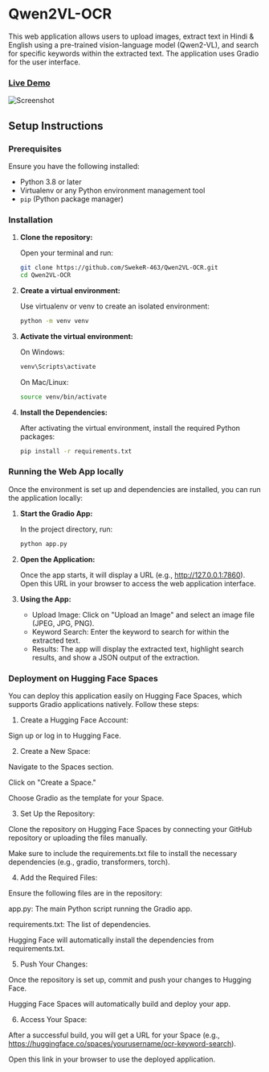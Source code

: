 # Qwen2VL-OCR

This web application allows users to upload images, extract text in Hindi & English using a pre-trained vision-language model (Qwen2-VL), and search for specific keywords within the extracted text. The application uses Gradio for the user interface.

### [Live Demo](https://huggingface.co/spaces/Swekerr/Qwen2VL-OCR)  

![Screenshot](https://github.com/user-attachments/assets/74f6f6fe-c50e-43ce-a1c6-02ff6f64b2da)

## Setup Instructions

### Prerequisites
Ensure you have the following installed:
- Python 3.8 or later
- Virtualenv or any Python environment management tool
- `pip` (Python package manager)

### Installation
1. **Clone the repository:**

   Open your terminal and run:
   ```bash
   git clone https://github.com/SwekeR-463/Qwen2VL-OCR.git
   cd Qwen2VL-OCR
   ```

2. **Create a virtual environment:**

   Use virtualenv or venv to create an isolated environment:
   ```bash
   python -m venv venv
   ```

3. **Activate the virtual environment:**

   On Windows:
   ```bash
   venv\Scripts\activate
   ```

   On Mac/Linux:
   ```bash
   source venv/bin/activate
   ```

4. **Install the Dependencies:**

   After activating the virtual environment, install the required Python packages:
   ```bash
   pip install -r requirements.txt
   ```

### Running the Web App locally

Once the environment is set up and dependencies are installed, you can run the application locally:

1. **Start the Gradio App:**
   
   In the project directory, run:
   ```bash
   python app.py
   ```

2. **Open the Application:**
   
   Once the app starts, it will display a URL (e.g., http://127.0.0.1:7860). Open this URL in your browser to access the web application interface.

3. **Using the App:**

   <ul>
      <li>Upload Image: Click on "Upload an Image" and select an image file (JPEG, JPG, PNG).</li>
      <li>Keyword Search: Enter the keyword to search for within the extracted text.</li>
      <li>Results: The app will display the extracted text, highlight search results, and show a JSON output of the extraction.</li>
   </ul>
   

### Deployment on Hugging Face Spaces

You can deploy this application easily on Hugging Face Spaces, which supports Gradio applications natively. Follow these steps:

1. Create a Hugging Face Account:

Sign up or log in to Hugging Face.


2. Create a New Space:

Navigate to the Spaces section.

Click on "Create a Space."

Choose Gradio as the template for your Space.



3. Set Up the Repository:

Clone the repository on Hugging Face Spaces by connecting your GitHub repository or uploading the files manually.

Make sure to include the requirements.txt file to install the necessary dependencies (e.g., gradio, transformers, torch).



4. Add the Required Files:

Ensure the following files are in the repository:

app.py: The main Python script running the Gradio app.

requirements.txt: The list of dependencies.


Hugging Face will automatically install the dependencies from requirements.txt.



5. Push Your Changes:

Once the repository is set up, commit and push your changes to Hugging Face.

Hugging Face Spaces will automatically build and deploy your app.



6. Access Your Space:

After a successful build, you will get a URL for your Space (e.g., https://huggingface.co/spaces/yourusername/ocr-keyword-search).

Open this link in your browser to use the deployed application.
